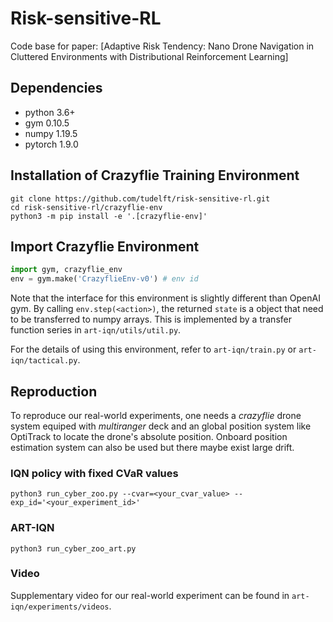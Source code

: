 # Risk-sensitive-RL

Code base for paper: [Adaptive Risk Tendency: Nano Drone Navigation in Cluttered Environments with Distributional Reinforcement Learning]

## Dependencies

+ python 3.6+
+ gym 0.10.5
+ numpy 1.19.5
+ pytorch 1.9.0

## Installation of Crazyflie Training Environment

```shell
git clone https://github.com/tudelft/risk-sensitive-rl.git
cd risk-sensitive-rl/crazyflie-env
python3 -m pip install -e '.[crazyflie-env]'
```

## Import Crazyflie Environment

```python
import gym, crazyflie_env
env = gym.make('CrazyflieEnv-v0') # env id
```
Note that the interface for this environment is slightly different than OpenAI gym. By calling `env.step(<action>)`, the returned `state` is a object that need to be transferred to numpy arrays. This is implemented by a transfer function series in `art-iqn/utils/util.py`.

For the details of using this environment, refer to `art-iqn/train.py` or `art-iqn/tactical.py`.

## Reproduction

To reproduce our real-world experiments, one needs a *crazyflie* drone system equiped with *multiranger* deck and an global position system like OptiTrack to locate the drone's absolute position. Onboard position estimation system can also be used but there maybe exist large drift.

### IQN policy with fixed CVaR values

```shell
python3 run_cyber_zoo.py --cvar=<your_cvar_value> --exp_id='<your_experiment_id>'
```

### ART-IQN

```shell
python3 run_cyber_zoo_art.py 
```

### Video
Supplementary video for our real-world experiment can be found in `art-iqn/experiments/videos`.